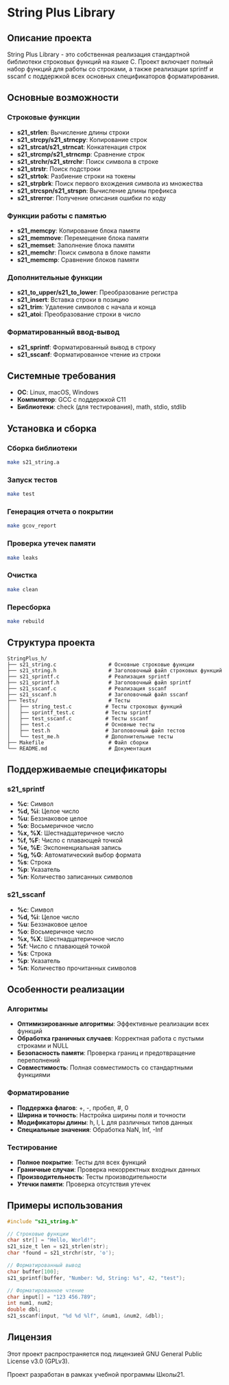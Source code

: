 # String Plus Library

## Описание проекта

String Plus Library - это собственная реализация стандартной библиотеки строковых функций на языке C. Проект включает полный набор функций для работы со строками, а также реализации sprintf и sscanf с поддержкой всех основных спецификаторов форматирования.

## Основные возможности

### Строковые функции
- **s21_strlen**: Вычисление длины строки
- **s21_strcpy/s21_strncpy**: Копирование строк
- **s21_strcat/s21_strncat**: Конкатенация строк
- **s21_strcmp/s21_strncmp**: Сравнение строк
- **s21_strchr/s21_strrchr**: Поиск символа в строке
- **s21_strstr**: Поиск подстроки
- **s21_strtok**: Разбиение строки на токены
- **s21_strpbrk**: Поиск первого вхождения символа из множества
- **s21_strcspn/s21_strspn**: Вычисление длины префикса
- **s21_strerror**: Получение описания ошибки по коду

### Функции работы с памятью
- **s21_memcpy**: Копирование блока памяти
- **s21_memmove**: Перемещение блока памяти
- **s21_memset**: Заполнение блока памяти
- **s21_memchr**: Поиск символа в блоке памяти
- **s21_memcmp**: Сравнение блоков памяти

### Дополнительные функции
- **s21_to_upper/s21_to_lower**: Преобразование регистра
- **s21_insert**: Вставка строки в позицию
- **s21_trim**: Удаление символов с начала и конца
- **s21_atoi**: Преобразование строки в число

### Форматированный ввод-вывод
- **s21_sprintf**: Форматированный вывод в строку
- **s21_sscanf**: Форматированное чтение из строки

## Системные требования

- **ОС**: Linux, macOS, Windows
- **Компилятор**: GCC с поддержкой C11
- **Библиотеки**: check (для тестирования), math, stdio, stdlib

## Установка и сборка

### Сборка библиотеки
```bash
make s21_string.a
```

### Запуск тестов
```bash
make test
```

### Генерация отчета о покрытии
```bash
make gcov_report
```

### Проверка утечек памяти
```bash
make leaks
```

### Очистка
```bash
make clean
```

### Пересборка
```bash
make rebuild
```

## Структура проекта

```
StringPlus_h/
├── s21_string.c                 # Основные строковые функции
├── s21_string.h                 # Заголовочный файл строковых функций
├── s21_sprintf.c                # Реализация sprintf
├── s21_sprintf.h                # Заголовочный файл sprintf
├── s21_sscanf.c                 # Реализация sscanf
├── s21_sscanf.h                 # Заголовочный файл sscanf
├── Tests/                       # Тесты
│   ├── string_test.c           # Тесты строковых функций
│   ├── sprintf_test.c          # Тесты sprintf
│   ├── test_sscanf.c           # Тесты sscanf
│   ├── test.c                  # Основные тесты
│   ├── test.h                  # Заголовочный файл тестов
│   └── test_me.h               # Дополнительные тесты
├── Makefile                     # Файл сборки
└── README.md                    # Документация
```

## Поддерживаемые спецификаторы

### s21_sprintf
- **%c**: Символ
- **%d, %i**: Целое число
- **%u**: Беззнаковое целое
- **%o**: Восьмеричное число
- **%x, %X**: Шестнадцатеричное число
- **%f, %F**: Число с плавающей точкой
- **%e, %E**: Экспоненциальная запись
- **%g, %G**: Автоматический выбор формата
- **%s**: Строка
- **%p**: Указатель
- **%n**: Количество записанных символов

### s21_sscanf
- **%c**: Символ
- **%d, %i**: Целое число
- **%u**: Беззнаковое целое
- **%o**: Восьмеричное число
- **%x, %X**: Шестнадцатеричное число
- **%f**: Число с плавающей точкой
- **%s**: Строка
- **%p**: Указатель
- **%n**: Количество прочитанных символов

## Особенности реализации

### Алгоритмы
- **Оптимизированные алгоритмы**: Эффективные реализации всех функций
- **Обработка граничных случаев**: Корректная работа с пустыми строками и NULL
- **Безопасность памяти**: Проверка границ и предотвращение переполнений
- **Совместимость**: Полная совместимость со стандартными функциями

### Форматирование
- **Поддержка флагов**: +, -, пробел, #, 0
- **Ширина и точность**: Настройка ширины поля и точности
- **Модификаторы длины**: h, l, L для различных типов данных
- **Специальные значения**: Обработка NaN, Inf, -Inf

### Тестирование
- **Полное покрытие**: Тесты для всех функций
- **Граничные случаи**: Проверка некорректных входных данных
- **Производительность**: Тесты производительности
- **Утечки памяти**: Проверка отсутствия утечек

## Примеры использования

```c
#include "s21_string.h"

// Строковые функции
char str[] = "Hello, World!";
s21_size_t len = s21_strlen(str);
char *found = s21_strchr(str, 'o');

// Форматированный вывод
char buffer[100];
s21_sprintf(buffer, "Number: %d, String: %s", 42, "test");

// Форматированное чтение
char input[] = "123 456.789";
int num1, num2;
double dbl;
s21_sscanf(input, "%d %d %lf", &num1, &num2, &dbl);
```

## Лицензия

Этот проект распространяется под лицензией GNU General Public License v3.0 (GPLv3).

Проект разработан в рамках учебной программы Школы21. 
